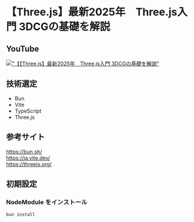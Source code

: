 # 【Three.js】最新2025年　Three.js入門 3DCGの基礎を解説

## YouTube

[!["【【Three.js】最新2025年　Three.js入門 3DCGの基礎を解説"](https://i.ytimg.com/vi/uToP-ej6kXc/maxresdefault.jpg)](https://youtu.be/uToP-ej6kXc)

## 技術選定

- Bun
- Vite
- TypeScript
- Three.js

## 参考サイト

https://bun.sh/  
https://ja.vite.dev/  
https://threejs.org/

## 初期設定

### NodeModule をインストール

```bash
bun install
```
